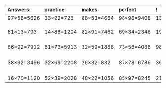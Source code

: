 | Answers: | practice | makes | perfect | ! |
| :--- | :--- | :--- | :--- | :--- |
| 97×58=5626 | 33×22=726 | 88×53=4664 | 98×96=9408 | 13×89=1157 | 
|   |   |   |   |   | 
|   |   |   |   |   | 
|   |   |   |   |   | 
| 61×13=793 | 14×86=1204 | 82×91=7462 | 69×34=2346 | 19×86=1634 | 
|   |   |   |   |   | 
|   |   |   |   |   | 
|   |   |   |   |   | 
|   |   |   |   |   | 
| 86×92=7912 | 81×73=5913 | 32×59=1888 | 73×56=4088 | 98×96=9408 | 
|   |   |   |   |   | 
|   |   |   |   |   | 
|   |   |   |   |   | 
|   |   |   |   |   | 
| 38×92=3496 | 32×69=2208 | 26×32=832 | 87×78=6786 | 36×26=936 | 
|   |   |   |   |   | 
|   |   |   |   |   | 
|   |   |   |   |   | 
|   |   |   |   |   | 
| 16×70=1120 | 52×39=2028 | 48×22=1056 | 85×97=8245 | 21×24=504 | 
